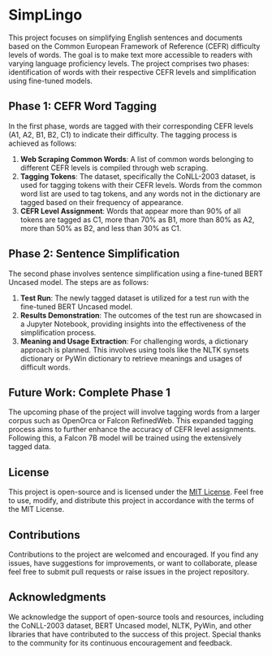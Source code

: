 # SimpLingo

This project focuses on simplifying English sentences and documents based on the Common European Framework of Reference (CEFR) difficulty levels of words. The goal is to make text more accessible to readers with varying language proficiency levels. The project comprises two phases: identification of words with their respective CEFR levels and simplification using fine-tuned models.

## Phase 1: CEFR Word Tagging

In the first phase, words are tagged with their corresponding CEFR levels (A1, A2, B1, B2, C1) to indicate their difficulty. The tagging process is achieved as follows:

1. **Web Scraping Common Words**: A list of common words belonging to different CEFR levels is compiled through web scraping.
2. **Tagging Tokens**: The dataset, specifically the CoNLL-2003 dataset, is used for tagging tokens with their CEFR levels. Words from the common word list are used to tag tokens, and any words not in the dictionary are tagged based on their frequency of appearance.
3. **CEFR Level Assignment**: Words that appear more than 90% of all tokens are tagged as C1, more than 70% as B1, more than 80% as A2, more than 50% as B2, and less than 30% as C1.

## Phase 2: Sentence Simplification

The second phase involves sentence simplification using a fine-tuned BERT Uncased model. The steps are as follows:

1. **Test Run**: The newly tagged dataset is utilized for a test run with the fine-tuned BERT Uncased model.
2. **Results Demonstration**: The outcomes of the test run are showcased in a Jupyter Notebook, providing insights into the effectiveness of the simplification process.
3. **Meaning and Usage Extraction**: For challenging words, a dictionary approach is planned. This involves using tools like the NLTK synsets dictionary or PyWin dictionary to retrieve meanings and usages of difficult words.

## Future Work: Complete Phase 1

The upcoming phase of the project will involve tagging words from a larger corpus such as OpenOrca or Falcon RefinedWeb. This expanded tagging process aims to further enhance the accuracy of CEFR level assignments. Following this, a Falcon 7B model will be trained using the extensively tagged data.

## License

This project is open-source and is licensed under the [MIT License](LICENSE). Feel free to use, modify, and distribute this project in accordance with the terms of the MIT License.

## Contributions

Contributions to the project are welcomed and encouraged. If you find any issues, have suggestions for improvements, or want to collaborate, please feel free to submit pull requests or raise issues in the project repository.

## Acknowledgments

We acknowledge the support of open-source tools and resources, including the CoNLL-2003 dataset, BERT Uncased model, NLTK, PyWin, and other libraries that have contributed to the success of this project. Special thanks to the community for its continuous encouragement and feedback.
